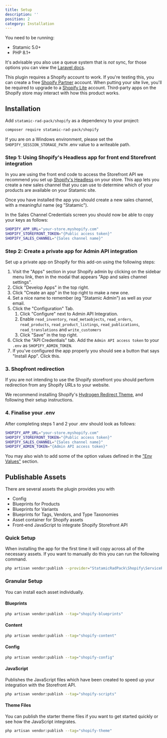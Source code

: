 ```yaml
---
title: Setup
description: ''
position: 2
category: Installation
---
```


You need to be running:

- Statamic 5.0+
- PHP 8.1+

It's advisable you also use a queue system that is _not_ sync, for those options you can view the [Laravel docs](https://laravel.com/docs/8.x/queues#driver-prerequisites).

This plugin requires a Shopify account to work. If you're testing this, you can create a free [Shopify Partner](https://www.shopify.co.uk/partners) account. When putting your site live, you'll be required to upgrade to a [Shopify Lite](https://www.shopify.co.uk/lite) account. Third-party apps on the Shopify store may interact with how this product works.

## Installation

Add `statamic-rad-pack/shopify` as a dependency to your project:

```bash
composer require statamic-rad-pack/shopify
```

If you are on a Windows environment, please set the `SHOPIFY_SESSION_STORAGE_PATH` .env value to a writeable path.


### Step 1: Using Shopify's Headless app for front end Storefront integration

In you are using the front end code to access the Storefront API we recommend you set up [Shopify's Headless](https://apps.shopify.com/headless) on your store. This app lets you create a new sales channel that you can use to determine which of your products are available on your Statamic site.

Once you have installed the app you should create a new sales channel, with a meaningful name (eg "Statamic").

In the Sales Channel Credentials screen you should now be able to copy your keys as follows:

```bash
SHOPIFY_APP_URL="your-store.myshopify.com"
SHOPIFY_STOREFRONT_TOKEN="{Public access token}"
SHOPIFY_SALES_CHANNEL="{Sales channel name}"
```


### Step 2: Create a private app for Admin API integration
Set up a private app on Shopify for this add-on using the following steps:

1. Visit the "Apps" section in your Shopify admin by clicking on the sidebar menu link, then in the modal that appears "App and sales channel settings".
2. Click "Develop Apps" in the top right.
3. Click "Create an app" in the top right to make a new one.
4. Set a nice name to remember (eg "Statamic Admin") as well as your email.
5. Click the "Configuration" Tab.
    1. Click "Configure" next to Admin API Integration.
    2. Enable `read_inventory`, `read_metaobjects`, `read_orders`, `read_products`, `read_product_listings`, `read_publications`, `read_translations` and `write_customers`
    5. Click "Save" in the top right.
6. Click the "API Credentials" tab. Add the `Admin API access token` to your `.env` as `SHOPIFY_ADMIN_TOKEN`.
7. If you've configured the app properly you should see a button that says "Install App". Click this.

### 3. Shopfront redirection
If you are not intending to use the Shopify storefront you should perform redirection from any Shopify URLs to your website. 

We recommend installing Shopify's [Hydrogen Redirect Theme](https://github.com/Shopify/hydrogen-redirect-theme), and following their setup instructions. 

### 4. Finalise your .env
After completing steps 1 and 2 your .env should look as follows:

```bash
SHOPIFY_APP_URL="your-store.myshopify.com"
SHOPIFY_STOREFRONT_TOKEN="{Public access token}"
SHOPIFY_SALES_CHANNEL="{Sales channel name}"
SHOPIFY_ADMIN_TOKEN="{Admin API access token}"
```

You may also wish to add some of the option values defined in the ["Env Values"](/env) section.

## Publishable Assets

There are several assets the plugin provides you with

- Config
- Blueprints for Products
- Blueprints for Variants
- Blueprints for Tags, Vendors, and Type Taxonomies
- Asset container for Shopify assets
- Front-end JavaScript to integrate Shopify Storefront API

### Quick Setup

When installing the app for the first time it will copy across all of the necessary assets. If you want to manually do this you can run the following command.

```bash
php artisan vendor:publish --provider="StatamicRadPack\Shopify\ServiceProvider"
```

### Granular Setup

You can install each asset individually.

#### Blueprints

```bash
php artisan vendor:publish --tag="shopify-blueprints"
```

#### Content

```bash
php artisan vendor:publish --tag="shopify-content"
```

#### Config

```bash
php artisan vendor:publish --tag="shopify-config"
```

#### JavaScript

Publishes the JavaScript files which have been created to speed up your integration with the Storefront API.

```bash
php artisan vendor:publish --tag="shopify-scripts"
```

#### Theme Files

You can publish the starter theme files if you want to get started quickly or see how the JavaScript integrates.

```bash
php artisan vendor:publish --tag="shopify-theme"
```

